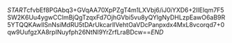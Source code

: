 $START$cfvbEf8PGAbq3+GVqAA70XpPZgT4m1LXVbj6/iJ0iYXD6+2IlElqm7F5SW2K6Uu4ygwCClmBjQgTzqxFd7OjhGVbi5vu8yQYlgNyDHLzpEawO6aB9R5YTQQKAwIlSnNsiMdRU5tDArUkcarIlVehtOaVDcPanpxdx4MxL8vcorqd7+0qw9UufgzXA8rpINuyfph26NtNI9YrZrfLraBDcw==$END$